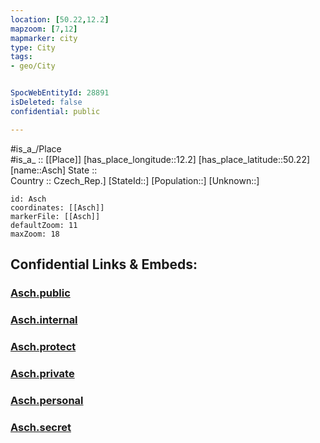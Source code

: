 ```yaml
---
location: [50.22,12.2] 
mapzoom: [7,12] 
mapmarker: city 
type: City
tags:
- geo/City


SpocWebEntityId: 28891
isDeleted: false
confidential: public

---
```

#is_a_/Place  
#is_a_ :: [[Place]] 
[has_place_longitude::12.2] 
[has_place_latitude::50.22] 
[name::Asch] 
State ::  
Country :: Czech_Rep.] 
[StateId::] 
[Population::] 
[Unknown::] 


```leaflet
id: Asch
coordinates: [[Asch]] 
markerFile: [[Asch]] 
defaultZoom: 11 
maxZoom: 18
```


## Confidential Links & Embeds: 

### [Asch.public](/_public/\Earth\Continent\Europe\Europe~Central\Czech_Republic\regions~Czech_Republic\Karlovarský\CityAsch.public.md) 

### [Asch.internal](/_internal/\Earth\Continent\Europe\Europe~Central\Czech_Republic\regions~Czech_Republic\Karlovarský\CityAsch.internal.md) 

### [Asch.protect](/_protect/\Earth\Continent\Europe\Europe~Central\Czech_Republic\regions~Czech_Republic\Karlovarský\CityAsch.protect.md) 

### [Asch.private](/_private/\Earth\Continent\Europe\Europe~Central\Czech_Republic\regions~Czech_Republic\Karlovarský\CityAsch.private.md) 

### [Asch.personal](/_personal/\Earth\Continent\Europe\Europe~Central\Czech_Republic\regions~Czech_Republic\Karlovarský\CityAsch.personal.md) 

### [Asch.secret](/_secret/\Earth\Continent\Europe\Europe~Central\Czech_Republic\regions~Czech_Republic\Karlovarský\CityAsch.secret.md)


